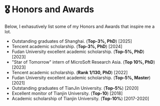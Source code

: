 # 🎖 Honors and Awards
Below, I exhasutively list some of my Honors and Awards that inspire me a lot.

- Outstanding graduates of Shanghai. (**Top-3%, PhD**) [2025]
- Tencent academic scholarship. (**Top-3%, PhD**) [2024]
- Fudan University excellent academic scholarship. (**Top-5%, PhD**) [2023]
- "Star of Tomorrow" intern of MicroSoft Research Asia. (**Top 10%, PhD**)[2023]
- Tencent academic scholarship. (**Rank 1/130, PhD**) [2022]
- Fudan University excellent academic scholarship. (**Top-5%, Master**) [2021]
- Outstanding graduates of TianJin University. (**Top-5%**) [2020]
- Excellent monitor of Tianjin University. (**Top-10**) [2018]
- Academic scholarship of Tianjin University. (**Top-10%**) [2017-2020]


<script type="text/javascript" id="clstr_globe" src="//clustrmaps.com/globe.js?d=4Q0C2hbvOIEMef7kUY89rXg94Lm7HnpASKfrJXfXMZ0"></script>

